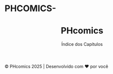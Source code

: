 # PHCOMICS-<!DOCTYPE html>
<html lang="pt-BR" class="scroll-smooth">
<head>
  <meta charset="UTF-8" />
  <meta name="viewport" content="width=device-width, initial-scale=1" />
  <title>PHcomics - Índice dos Capítulos</title>
  <script src="https://cdn.tailwindcss.com"></script>
</head>
<body class="bg-gradient-to-r from-purple-900 via-pink-800 to-red-700 text-gray-100 min-h-screen flex flex-col">

  <header class="p-6 text-center bg-black bg-opacity-60 shadow-lg">
    <h1 class="text-4xl font-extrabold tracking-wide drop-shadow-lg">PHcomics</h1>
    <p class="mt-2 text-pink-400 font-semibold">Índice dos Capítulos</p>
  </header>

  <main class="flex-grow container mx-auto p-4 grid grid-cols-1 sm:grid-cols-2 md:grid-cols-3 lg:grid-cols-4 gap-6">
    <div id="listaCapitulos" class="w-full"></div>
  </main>

  <footer class="p-4 text-center text-sm text-pink-300 bg-black bg-opacity-60">
    &copy; PHcomics 2025 | Desenvolvido com ❤️ por você
  </footer>

  <script>
    const listaEl = document.getElementById('listaCapitulos');
    let capitulos = JSON.parse(localStorage.getItem('phcomics-capitulos') || '[]');

    if (capitulos.length === 0) {
      listaEl.innerHTML = '<p class="col-span-full text-center text-red-400 font-semibold">Nenhum capítulo disponível. Faça login no painel e crie um!</p>';
    } else {
      listaEl.innerHTML = '';
      capitulos.forEach(c => {
        const card = document.createElement('div');
        card.className = "bg-black bg-opacity-40 rounded-lg shadow-lg cursor-pointer hover:scale-105 transition-transform duration-300";
        card.innerHTML = `
          <img src="${c.capa}" alt="Capa do ${c.titulo}" class="w-full h-56 object-cover rounded-t-lg" />
          <h2 class="text-center p-3 font-semibold text-pink-300">${c.titulo}</h2>
        `;
        card.onclick = () => window.location.href = c.arquivo;
        listaEl.appendChild(card);
      });
    }
  </script>
</body>
</html>
